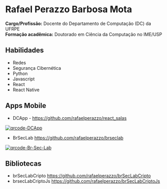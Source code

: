 # Rafael Perazzo Barbosa Mota

**Cargo/Profissão:** Docente do Departamento de Computação (DC) da UFRPE  
**Formação acadêmica:** Doutorado em Ciência da Computação no IME/USP  

## Habilidades
- Redes
- Segurança Cibernética
- Python
- Javascript
- React
- React Native

## Apps Mobile
- DCApp - <https://github.com/rafaelperazzo/react_salas>
  
<a href="https://ibb.co/PZ64Q1H5"><img src="https://i.ibb.co/PZ64Q1H5/qrcode-DCApp.png" alt="qrcode-DCApp" border="0" /></a>

- BrSecLab <https://github.com/rafaelperazzo/brseclab>
  
<a href="https://ibb.co/whSkp1h3"><img src="https://i.ibb.co/whSkp1h3/qrcode-Br-Sec-Lab.png" alt="qrcode-Br-Sec-Lab" border="0" /></a>

## Bibliotecas
- brSecLabCripto <https://github.com/rafaelperazzo/brSecLabCripto>
- brsecLabCriptoJs <https://github.com/rafaelperazzo/brSecLabCriptoJs>
  
